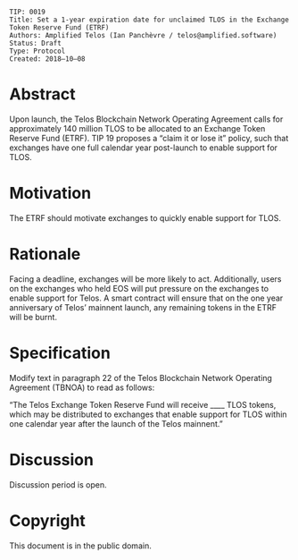     TIP: 0019
    Title: Set a 1-year expiration date for unclaimed TLOS in the Exchange Token Reserve Fund (ETRF)
    Authors: Amplified Telos (Ian Panchèvre / telos@amplified.software)
    Status: Draft
    Type: Protocol
    Created: 2018–10–08

# Abstract

Upon launch, the Telos Blockchain Network Operating Agreement calls for approximately 140 million TLOS to be allocated to an Exchange Token Reserve Fund (ETRF). TIP 19 proposes a “claim it or lose it” policy, such that exchanges have one full calendar year post-launch to enable support for TLOS.

# Motivation

The ETRF should motivate exchanges to quickly enable support for TLOS.

# Rationale

Facing a deadline, exchanges will be more likely to act. Additionally, users on the exchanges who held EOS will put pressure on the exchanges to enable support for Telos. A smart contract will ensure that on the one year anniversary of Telos’ mainnent launch, any remaining tokens in the ETRF will be burnt.

# Specification

Modify text in paragraph 22 of the Telos Blockchain Network Operating Agreement (TBNOA) to read as follows:

“The Telos Exchange Token Reserve Fund will receive ____ TLOS tokens, which may be distributed to exchanges that enable support for TLOS within one calendar year after the launch of the Telos mainnent.”

# Discussion

Discussion period is open.

# Copyright

This document is in the public domain.
